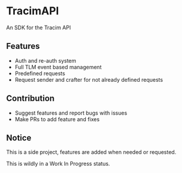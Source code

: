 # TracimAPI

An SDK for the Tracim API

## Features

- Auth and re-auth system
- Full TLM event based management
- Predefined requests
- Request sender and crafter for not already defined requests


## Contribution

- Suggest features and report bugs with issues
- Make PRs to add feature and fixes

## Notice

This is a side project, features are added when needed or requested.

This is wildly in a Work In Progress status.
